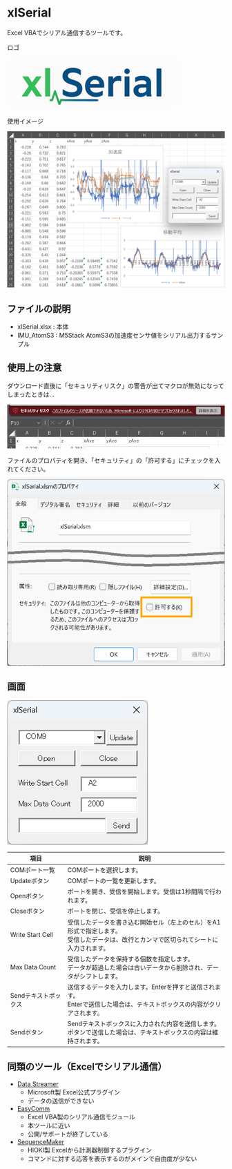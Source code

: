 # xlSerial

Excel VBAでシリアル通信するツールです。

ロゴ

![xlSerialロゴ(ChatGPT製)](img/xlSerial_logo.png)

使用イメージ

![使用イメージ](img/Image.png)

## ファイルの説明

* xlSerial.xlsx : 本体
* IMU_AtomS3 : M5Stack AtomS3の加速度センサ値をシリアル出力するサンプル

## 使用上の注意

ダウンロード直後に「セキュリティリスク」の警告が出てマクロが無効になってしまったときは...

![セキュリティリスク](img/SecurityAlert.png)

ファイルのプロパティを開き、「セキュリティ」の「許可する」にチェックを入れてください。

![ファイルのプロパティ](img/PropertyCheck.png)

## 画面

![フォーム](img/Form.png)

| 項目 | 説明 |
| - | - |
| COMポート一覧 | COMポートを選択します。 |
| Updateボタン | COMポートの一覧を更新します。 |
| Openボタン | ポートを開き、受信を開始します。受信は1秒間隔で行われます。 |
| Closeボタン | ポートを閉じ、受信を停止します。 |
| Write Start Cell | 受信したデータを書き込む開始セル（左上のセル）をA1形式で指定します。<br>受信したデータは、改行とカンマで区切られてシートに入力されます。 |
| Max Data Count | 受信したデータを保持する個数を指定します。<br>データが超過した場合は古いデータから削除され、データがシフトします。 |
| Sendテキストボックス | 送信するデータを入力します。Enterを押すと送信されます。<br>Enterで送信した場合は、テキストボックスの内容がクリアされます。 |
| Sendボタン | Sendテキストボックスに入力された内容を送信します。<br>ボタンで送信した場合は、テキストボックスの内容は維持されます。 |

## 同類のツール（Excelでシリアル通信）

* [Data Streamer](https://support.microsoft.com/ja-jp/office/data-streamer-%E3%81%A8%E3%81%AF-1d52ffce-261c-4d7b-8017-89e8ee2b806f)
  * Microsoft製 Excel公式プラグイン
  * データの送信ができない
* [EasyComm](http://www.activecell.jp/)
  * Excel VBA製のシリアル通信モジュール
  * 本ツールに近い
  * 公開/サポートが終了している
* [SequenceMaker](https://sequencemaker.hioki.com/ja/)
  * HIOKI製 Excelから計測器制御するプラグイン
  * コマンドに対する応答を表示するのがメインで自由度が少ない
